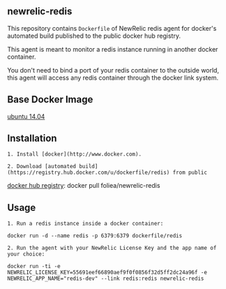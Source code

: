 ## newrelic-redis

This repository contains `Dockerfile` of NewRelic redis agent for docker's automated build
published to the public docker hub registry.

This agent is meant to monitor a redis instance running in another docker container.

You don't need to bind a port of your redis container to the outside world, this agent will
access any redis container through the docker link system.

## Base Docker Image

[ubuntu 14.04](https://registry.hub.docker.com/_/ubuntu/)

## Installation

    1. Install [docker](http://www.docker.com).

    2. Download [automated build](https://registry.hub.docker.com/u/dockerfile/redis) from public 
[docker hub registry](https://registry.hub.docker.com/): docker pull foliea/newrelic-redis

## Usage

    1. Run a redis instance inside a docker container:

    docker run -d --name redis -p 6379:6379 dockerfile/redis

    2. Run the agent with your NewRelic License Key and the app name of your choice:

    docker run -ti -e NEWRELIC_LICENSE_KEY=55691eef66890aef9f0f0856f32d5ff2dc24a96f -e NEWRELIC_APP_NAME="redis-dev" --link redis:redis newrelic-redis
